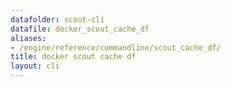 ```yaml
---
datafolder: scout-cli
datafile: docker_scout_cache_df
aliases:
- /engine/reference/commandline/scout_cache_df/
title: docker scout cache df
layout: cli
---
```


<!--
此页面是根据 Docker 源代码自动生成的。如果您想建议更改此处显示的文本，请在 GitHub 上的源代码仓库中打开一个工单：

https://github.com/docker/scout-cli
-->
